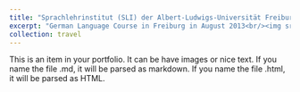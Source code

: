 ```yaml
---
title: "Sprachlehrinstitut (SLI) der Albert-Ludwigs-Universität Freiburg"
excerpt: "German Language Course in Freiburg in August 2013<br/><img src='/images/freiburg.png'  width='48'>"
collection: travel
---
```


This is an item in your portfolio. It can be have images or nice text. If you name the file .md, it will be parsed as markdown. If you name the file .html, it will be parsed as HTML. 
